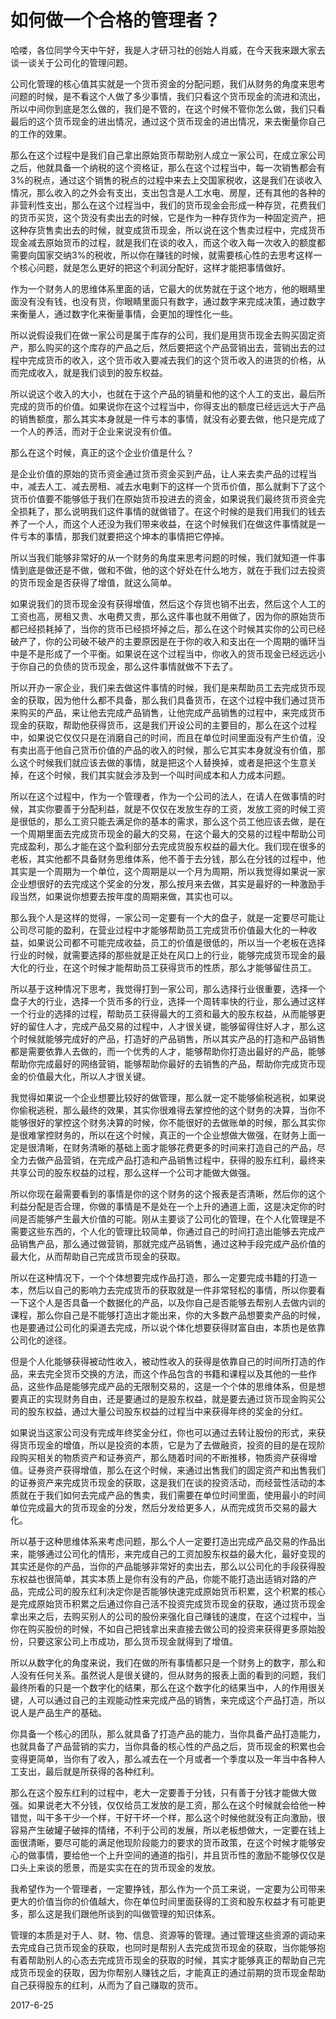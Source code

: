 # 如何做一个合格的管理者？

哈喽，各位同学今天中午好，我是人才研习社的创始人肖威，在今天我来跟大家去谈一谈关于公司化的管理问题。

公司化管理的核心值其实就是一个货币资金的分配问题，我们从财务的角度来思考问题的时候，是不看这个人做了多少事情，我们只看这个货币现金的流进和流出，所以中间你到底是怎么做的，我们是不管的，在这个时候不管你怎么做，我们只看最后的这个货币现金的进出情况，通过这个货币现金的进出情况，来去衡量你自己的工作的效果。

那么在这个过程中是我们自己拿出原始货币帮助别人成立一家公司，在成立家公司之后，他就具备一个纳税的这个资格证，那么在这个过程当中，每一次销售都会有3%的税点，通过这个销售的税点的过程中来去上交国家税收，这是我们在谈收入情况，那么收入的之外会有支出，支出包含是人工水电、房屋，还有其他的各种的非营利性支出，那么在这个过程当中，我们的货币现金会形成一种存货，花费我们的货币买货，这个货没有卖出去的时候，它是作为一种存货作为一种固定资产，把这种存货售卖出去的时候，就变成货币现金，所以说在这个售卖过程中，完成货币现金减去原始货币的过程，就是我们在谈的收入，而这个收入每一次收入的额度都需要向国家交纳3%的税收，所以你在赚钱的时候，就需要核心性的去思考这样一个核心问题，就是怎么更好的把这个利润分配好，这样才能把事情做好。

作为一个财务人的思维体系里面的话，它最大的优势就在于这个地方，他的眼睛里面没有没有钱，也没有货，你眼睛里面只有数字，通过数字来完成决策，通过数字来衡量人，通过数字化来衡量事情，会更加的理性化一些。

所以说假设我们在做一家公司是属于库存的公司，我们是用货币现金去购买固定资产，那么购买的这个库存的产品之后，然后要把这个产品营销出去，营销出去的过程中完成货币的收入，这个货币收入要减去我们的这个货币收入的进货的价格，从而完成收入，就是我们谈到的股东权益。

所以说这个收入的大小，也就在于这个产品的销量和他的这个人工的支出，最后所完成的货币的价值。如果说你在这个过程当中，你得支出的额度已经远远大于产品的销售额度，那么其实本身就是一件亏本的事情，就没有必要去做，他只是完成了一个人的养活，而对于企业来说没有价值。

那么在这个时候，真正的这个企业价值是什么？

是企业价值的原始的货币资金通过货币资金买到产品，让人来去卖产品的过程当中，减去人工、减去房租、减去水电剩下的这样一个货币价值，那么就剩下了这个货币价值要不能够低于我们在原始货币投进去的资金，如果说我们最终货币资金完全损耗了，那么说明我们这件事情的就做错了。在这个时候的是我们用我们的钱去养了一个人，而这个人还没为我们带来收益，在这个时候我们在做这件事情就是一件亏本的事情，那我们就要把这个坤本的事情把它停掉。

所以当我们能够非常好的从一个财务的角度来思考问题的时候，我们就知道一件事情到底是做还是不做，做和不做，他的这个好处在什么地方，就在于我们过去投资的货币现金是否获得了增值，就这么简单。

如果说我们的货币现金没有获得增值，然后这个存货也销不出去，然后这个人工的工资也高，房租又贵、水电费又贵，那么这件事也就不用做了，因为你的原始货币都已经损耗掉了，当你的货币已经损坏掉之后，那么在这个时候其实你的公司已经破产了，你的公司破不破产的主要原因是在于你的收入和支出在一个周期的循环当中是不是形成了一个平衡。如果说在这个过程当中，你收入的货币现金已经远远小于你自己的负债的货币现金，那么这件事情就做不下去了。

所以开办一家企业，我们来去做这件事情的时候，我们是来帮助员工去完成货币现金的获取，因为他什么都不具备，那么我们具备货币，在这个过程中我们通过货币来购买的产品，来让他去完成产品销售，让他完成产品销售的过程中，来完成货币现金的获取，帮助他获得货币，这是我们开设公司的主要目的，那么在这个过程中，如果说它仅仅只是在消磨自己的时间，而且在单位时间里面没有产生价值，没有卖出高于他自己货币价值的产品的收入的时候，那么它其实本身就没有价值，那么这个时候我们就应该去做的事情，就是把这个人替换掉，或者是把这个生意关掉，在这个时候，我们其实就会涉及到一个叫时间成本和人力成本问题。

所以在这个过程中，作为一个管理者，作为一个公司的法人，在请人在做事情的时候，其实你要善于分配利益，就是不仅仅在发放生存的工资，发放工资的时候工资是很低的，那么工资只能去满足你的基本的需求，那么这个员工他应该去做，是在一个周期里面去完成货币现金的最大的交易，在这个最大的交易的过程中帮助公司完成盈利，那么才能在这个盈利部分去完成货股东权益的最大化。我们现在很多的老板，其实他都不具备财务思维体系，他不善于去分钱，那么在分钱的过程中，他其实是一个周期为一个单位，这个周期是以一个月为周期，所以我觉得如果说一家企业想很好的去完成这个奖金的分发，那么按月来去做，其实是最好的一种激励手段当然，如果说你想要去按年度的周期来做，其实也可以。

那么我个人是这样的觉得，一家公司一定要有一个大的盘子，就是一定要尽可能让公司尽可能的盈利，在营业过程中才能够帮助员工完成货币价值最大化的一种收益，如果说公司都不可能完成收益，员工的价值是很低的，所以当一个老板在选择行业的时候，就需要选择的那些就是正处在风口上的行业，能够完成货币现金的最大化的行业，在这个时候才能帮助员工获得货币的性质，那么才能够留住员工。

所以基于这种情况下思考，我觉得打到一家公司，那么选择行业很重要，选择一个盘子大的行业，选择一个货币多的行业，选择一个周转率快的行业，那么通过这样一个行业的选择的过程，帮助员工获得最大的工资和最大的股东权益，从而能够更好的留住人才，完成产品交易的过程中，人才很关键，能够留得住好人才，那么这个时候就能够完成好的产品，打造好的产品销售，所以其实产品的打造和产品销售都是需要依靠人去做的，而一个优秀的人才，能够帮助你打造出最好的产品，能够帮助你完成最好的网络营销，能够帮助你最好的去销售的产品，帮助你完成货币现金的价值最大化，所以人才很关键。

我觉得如果说一个企业想要比较好的做管理，那么就一定不能够偷税逃税，如果说你偷税逃税，那么最终的效果，其实你很难得去掌控他的这个财务的决算，当你不能够很好的掌控这个财务决算的时候，你不能很好的去做账单的时候，那么其实你是很难掌控财务的，所以在这个时候，真正的一个企业想做大做强，在财务上面一定是很清晰，在财务清晰的基础上面才能够花费更多的时间来打造自己的产品，尽全力去做产品营销，在完成产品打造和产品销售过程中，获得的股东红利，最终来共享公司的股东权益的过程，那么这样一个公司才能做大做强。

所以你现在最需要看到的事情是你的这个财务的这个报表是否清晰，然后你的这个利益分配是否合理，你做的事情是不是处在一个上升的通道上面，这是决定你的时间是否能够产生最大价值的可能。刚从主要谈了公司化的管理，在个人化管理是不需要这些东西的，个人化的管理比较简单，你通过自己的时间打造出能够去完成产品销售产品，那么通过做营销，那就完成产品销售，通过这种手段完成产品价值的最大化，从而帮助自己完成货币现金的获取。

所以在这种情况下，一个个体想要完成作品打造，那么一定要完成书籍的打造一本，然后以自己的影响力去完成货币的获取就是一件非常轻松的事情，所以你要看一下这个人是否具备一个数据化的产品，以及你自己是否能够去帮别人去做内训的课程，那么你自己是不能够打造出才能出来，你的大多数产品想要卖产品的时候，也是要通过公司化的渠道去完成，所以说个体化想要获得财富自由，本质也是依靠公司化的途径。

但是个人化能够获得被动性收入，被动性收入的获得是依靠自己的时间所打造的作品，来去完全货币交换的方法，而这个作品包含的书籍和课程以及其他的一些作品，这些作品是能够完成产品的无限制交易的，这是一个个体的思维体系，但是想要真正的实现财务自由，还是要通过的是股东权益，就是要去通过货币现金购买公司的股东权益，通过大量公司股东权益的过程当中来获得年终的奖金的分红。

如果说当这家公司没有完成年终奖金分红，你也可以通过去转让股份的形式，来获得货币现金的增值，所以是投资的本质，它是为了去做融资，投资的目的是在现阶段购买相关的物质资产和证券资产，那么随着时间的不断推移，物质资产获得增值。证券资产获得增值，那么在这个时候，来通过出售我们的固定资产和出售我们的证券资产来完成货币现金的获取，这是我们在谈的投资活动，而经营性活动的本质就在于我们如何去完成产品的售卖，我们需要在单位时间里面，使用最小的时间单位完成最大的货币现金的分发，然后分发给更多人，从而完成货币交易的最大化。

所以基于这种思维体系来考虑问题，那么个人一定要打造出完成产品交易的作品出来，能够通过公司化的情形，来完成自己的工资加股东权益的最大化，最好变现的其实还是你的产品，当你的产品能够非常好的卖出去，那么以公司化的手段获得股东权益也很简单，其实本质上是你有没有的产品，你能不能打造出适销对路的产品，完成公司的股东红利决定你是否能够快速完成原始货币积累，这个积累的核心是完成原始货币积累之后通过你自己活不投资完成货币现金的获取，通过货币现金拿出来之后，去购买别人的公司的股份来强化自己赚钱的速度，在这个过程中，当你在购买股份的时候，不如自己把钱拿出来直接去做公司的投资来获得更多原始股份，只要这家公司上市成功，那么货币现金就得到了增值。

所以从数字化的角度来说，我们在做的所有事情都只是一个财务上的数字，那么和人没有任何关系。虽然说人是很关键的，但从财务的报表上面的看到的问题，我们最终所看的只是一个数字化的结果，那么在这个数字化的结果当中，人的作用很关键，人可以通过自己的主观能动性来完成产品的销售，来完成这个产品打造，所以说人是产品生产的基础。

你具备一个核心的团队，那么就具备了打造产品的能力，当你具备产品打造能力，也就具备了产品营销的实力，当你具备的核心性的产品之后，货币现金的积累也会变得更简单，当你有了收入，那么减去在一个月或者一个季度以及一年当中各种人工支出，最后就是所获得的各种红利。

那么在这个股东红利的过程中，老大一定要善于分钱，只有善于分钱才能做大做强。如果说老大不分钱，仅仅给员工发放的是工资，那么在这个时候就会给他一种错觉，叫干多干少一个样，干好干坏一个样，那么这个时候他就没有正向激励，很容易产生破罐子破摔的情绪，不利于公司的发展，所以老板想做大，一定要在钱上面很清晰，要尽可能的满足他现阶段能力的要求的货币政策，在这个时候才能够安心的做事情，要给他一个上升空间的通道的指引，并且货币性的激励不能够仅仅是口头上来谈的愿景，而是实实在在的货币现金的发放。

我希望作为一个管理者，一定要挣钱，那么作为一个员工来说，一定要为公司带来更大的价值当你的价值越大，你在单位时间里面获得的工资和股东权益才有可能更多，那么这是我们跟他所谈到的叫做管理的知识体系。

管理的本质是对于人、财、物、信息、资源等的管理。通过管理这些资源的调动来去完成自己货币现金的获取，也同时是帮别人去完成货币现金的获取，当你能够抱有着帮助别人的心态去完成货币现金的获取的时候，其实才能够真正的帮助自己完成货币现金的获取，因为你帮别人赚钱之后，才能真正的通过前期的货币现金帮助自己获得股东的红利，从而为了自己赚取的货币。

2017-6-25
